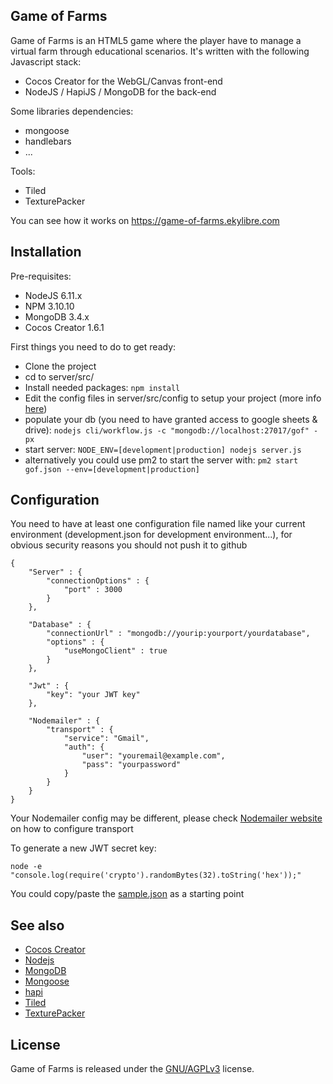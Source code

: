 ## Game of Farms

Game of Farms is an HTML5 game where the player have to manage a virtual farm through educational scenarios.
It's written with the following Javascript stack:
* Cocos Creator for the WebGL/Canvas front-end 
* NodeJS / HapiJS / MongoDB for the back-end

Some libraries dependencies:
* mongoose
* handlebars
* ...

Tools:
* Tiled
* TexturePacker

You can see how it works on https://game-of-farms.ekylibre.com

## Installation

Pre-requisites:
* NodeJS 6.11.x
* NPM 3.10.10
* MongoDB 3.4.x
* Cocos Creator 1.6.1

First things you need to do to get ready:
* Clone the project
* cd to server/src/
* Install needed packages: ```npm install```
* Edit the config files in server/src/config to setup your project (more info [here](https://github.com/ekylibre/gof/blob/master/README.md#configuration))
* populate your db (you need to have granted access to google sheets & drive): ```nodejs cli/workflow.js -c "mongodb://localhost:27017/gof" -px```
* start server: ```NODE_ENV=[development|production] nodejs server.js```
* alternatively you could use pm2 to start the server with: ```pm2 start gof.json --env=[development|production]```

## Configuration
You need to have at least one configuration file named like your current environment (development.json for development environment...), for obvious security reasons you should not push it to github
```
{
    "Server" : {
        "connectionOptions" : {
            "port" : 3000
        }
    },

    "Database" : {
        "connectionUrl" : "mongodb://yourip:yourport/yourdatabase",
        "options" : {
            "useMongoClient" : true
        }
    },

    "Jwt" : {
        "key": "your JWT key"
    },

    "Nodemailer" : {
        "transport" : {
            "service": "Gmail",
            "auth": {
                "user": "youremail@example.com",
                "pass": "yourpassword"
            }
        }
    }
}
```
Your Nodemailer config may be different, please check [Nodemailer website](https://nodemailer.com) on how to configure transport

To generate a new JWT secret key:
```
node -e "console.log(require('crypto').randomBytes(32).toString('hex'));"
```

You could copy/paste the [sample.json](https://github.com/ekylibre/gof/blob/master/server/src/config/sample.json) as a starting point

## See also
* [Cocos Creator](http://cocos2d-x.org/creator)
* [Nodejs](https://nodejs.org)
* [MongoDB](https://www.mongodb.com/)
* [Mongoose](http://mongoosejs.com/)
* [hapi](https://hapijs.com/)
* [Tiled](http://www.mapeditor.org/)
* [TexturePacker](https://www.codeandweb.com/texturepacker)

## License

Game of Farms is released under the [GNU/AGPLv3](https://opensource.org/licenses/AGPL-3.0) license.
